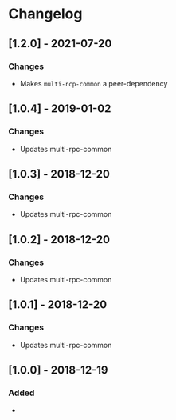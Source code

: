 # Changelog

## [1.2.0] - 2021-07-20
### Changes
- Makes `multi-rcp-common` a peer-dependency

## [1.0.4] - 2019-01-02
### Changes
- Updates multi-rpc-common

## [1.0.3] - 2018-12-20
### Changes
- Updates multi-rpc-common

## [1.0.2] - 2018-12-20
### Changes
- Updates multi-rpc-common

## [1.0.1] - 2018-12-20
### Changes
- Updates multi-rpc-common

## [1.0.0] - 2018-12-19
### Added
- 
